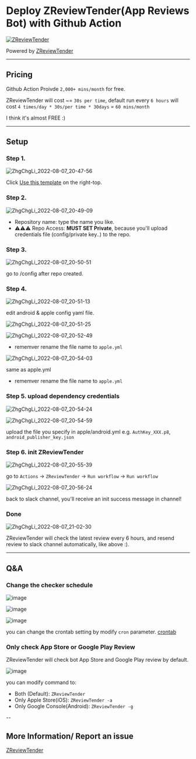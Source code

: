 # Deploy ZReviewTender(App Reviews Bot) with Github Action

[![ZReviewTender](https://user-images.githubusercontent.com/33706588/183300093-e4f2a671-fc3e-424b-bbf0-2cee7fa69914.jpg)](https://github.com/ZhgChgLi/ZReviewTender)


Powered by [ZReviewTender](https://github.com/ZhgChgLi/ZReviewTender)

---

## Pricing

Github Action Proivde `2,000+ mins/month` for free.

ZReviewTender will cost ~= `30s per time`, default run every `6 hours` will cost `4 times/day * 30s/per time * 30days` = `60 mins/month`

I think it's almost FREE :)

---

## Setup

### Step 1.
![ZhgChgLi_2022-08-07_20-47-56](https://user-images.githubusercontent.com/33706588/183291986-a7a563d1-f6d0-49df-9fd0-cf6313d33917.jpg)

Click [Use this template](https://github.com/ZhgChgLi/ZReviewTender-deploy-with-github-action/generate) on the right-top.

### Step 2.
![ZhgChgLi_2022-08-07_20-49-09](https://user-images.githubusercontent.com/33706588/183292060-e665c166-9389-44e7-85ba-94c8d4c3e684.jpg)

- Repository name: type the name you like.
- ⚠️⚠️⚠️ Repo Access: **MUST SET Private**, because you'll upload credentials file (config/private key..) to the repo.

### Step 3.
![ZhgChgLi_2022-08-07_20-50-51](https://user-images.githubusercontent.com/33706588/183292176-8ec9a3bf-5021-4077-a1f5-562649dac642.jpg)

go to /config after repo created.

### Step 4.

![ZhgChgLi_2022-08-07_20-51-13](https://user-images.githubusercontent.com/33706588/183292226-baad75e3-6e41-48c0-9cce-915fef46e49e.jpg)

edit android & apple config yaml file.

![ZhgChgLi_2022-08-07_20-51-25](https://user-images.githubusercontent.com/33706588/183292253-bb6446f5-d563-427a-9670-e6b32327feef.jpg)

![ZhgChgLi_2022-08-07_20-52-49](https://user-images.githubusercontent.com/33706588/183292261-dda5531d-2026-4ec2-8cc2-3ade968e3a9f.jpg)

* rememver rename the file name to `apple.yml`

![ZhgChgLi_2022-08-07_20-54-03](https://user-images.githubusercontent.com/33706588/183292265-8f6037bf-c3bc-4aa3-8a57-bb43fba0343f.jpg)

same as apple.yml

* rememver rename the file name to `apple.yml`

### Step 5. upload dependency credentials


![ZhgChgLi_2022-08-07_20-54-24](https://user-images.githubusercontent.com/33706588/183292354-36865474-a4d7-4377-8040-a8ba6d5a11ba.jpg)

![ZhgChgLi_2022-08-07_20-54-59](https://user-images.githubusercontent.com/33706588/183292364-e0c18816-8d7c-4572-b43f-4f265ddc25b1.jpg)

upload the file you specify in apple/android.yml e.g. `AuthKey_XXX.p8`, `android_publisher_key.json`

### Step 6. init ZReviewTender

![ZhgChgLi_2022-08-07_20-55-39](https://user-images.githubusercontent.com/33706588/183292458-838929e8-0449-4c1c-8c4f-513988a4b7b6.jpg)

go to `Actions` -> `ZReviewTender` -> `Run workflow` -> `Run workflow`

![ZhgChgLi_2022-08-07_20-56-24](https://user-images.githubusercontent.com/33706588/183292496-f67de687-6da8-40ff-ad0a-f49f349b7188.jpg)

back to slack channel, you'll receive an init success message in channel!

### Done

![ZhgChgLi_2022-08-07_21-02-30](https://user-images.githubusercontent.com/33706588/183292531-f7caa7bb-7337-4291-86bd-76c60a893c04.jpg)

ZReviewTender will check the latest review every 6 hours, and resend review to slack channel automatically, like above :).

---

## Q&A

### Change the checker schedule

![image](https://user-images.githubusercontent.com/33706588/183292653-a0de62a4-0cad-4684-92af-fb23b1b58c64.png)

![image](https://user-images.githubusercontent.com/33706588/183292673-36b3c50a-d663-4823-9ff5-075dce25a052.png)

![image](https://user-images.githubusercontent.com/33706588/183292704-285cb381-c4cc-4731-9707-9121a6fada60.png)

you can change the crontab setting by modify `cron` parameter. [crontab](https://crontab.guru/)

### Only check App Store or Google Play Review

ZReviewTender will check bot App Store and Google Play review by default.

![image](https://user-images.githubusercontent.com/33706588/183292851-724564e6-7ab3-4a59-a715-2dcfe3653444.png)

you can modify command to:

- Both (Default): `ZReviewTender`
- Only Apple Store(iOS): `ZReviewTender -a`
- Only Google Console(Android): `ZReviewTender -g`

--

## More Information/ Report an issue

[ZReviewTender](https://github.com/ZhgChgLi/ZReviewTender)

